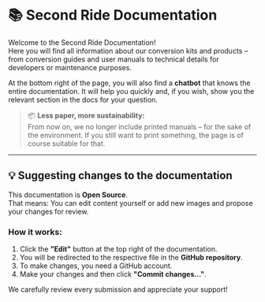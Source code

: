 # 📚 Second Ride Documentation

Welcome to the Second Ride Documentation!  
Here you will find all information about our conversion kits and products – from conversion guides and user manuals to technical details for developers or maintenance purposes.

At the bottom right of the page, you will also find a **chatbot** that knows the entire documentation. It will help you quickly and, if you wish, show you the relevant section in the docs for your question.

> 📦 **Less paper, more sustainability:**  
> From now on, we no longer include printed manuals – for the sake of the environment. If you still want to print something, the page is of course suitable for that.

---

## 💡 Suggesting changes to the documentation

This documentation is **Open Source**.  
That means: You can edit content yourself or add new images and propose your changes for review.

### How it works:
1. Click the **"Edit"** button at the top right of the documentation.
2. You will be redirected to the respective file in the **GitHub repository**.
3. To make changes, you need a GitHub account.
4. Make your changes and then click **"Commit changes..."**.

We carefully review every submission and appreciate your support!

